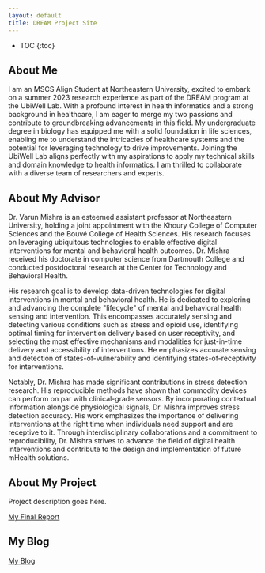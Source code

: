 ```yaml
---
layout: default
title: DREAM Project Site
---
```


* TOC
{:toc}

## About Me
I am an MSCS Align Student at Northeastern University, excited to embark on a summer 2023 research experience as part of the DREAM program at the UbiWell Lab. With a profound interest in health informatics and a strong background in healthcare, I am eager to merge my two passions and contribute to groundbreaking advancements in this field. My undergraduate degree in biology has equipped me with a solid foundation in life sciences, enabling me to understand the intricacies of healthcare systems and the potential for leveraging technology to drive improvements. Joining the UbiWell Lab aligns perfectly with my aspirations to apply my technical skills and domain knowledge to health informatics. I am thrilled to collaborate with a diverse team of researchers and experts.

## About My Advisor

Dr. Varun Mishra is an esteemed assistant professor at Northeastern University, holding a joint appointment with the Khoury College of Computer Sciences and the Bouvé College of Health Sciences. His research focuses on leveraging ubiquitous technologies to enable effective digital interventions for mental and behavioral health outcomes. Dr. Mishra received his doctorate in computer science from Dartmouth College and conducted postdoctoral research at the Center for Technology and Behavioral Health. 

His research goal is to develop data-driven technologies for digital interventions in mental and behavioral health. He is dedicated to exploring and advancing the complete "lifecycle" of mental and behavioral health sensing and intervention. This encompasses accurately sensing and detecting various conditions such as stress and opioid use, identifying optimal timing for intervention delivery based on user receptivity, and selecting the most effective mechanisms and modalities for just-in-time delivery and accessibility of interventions. He emphasizes accurate sensing and detection of states-of-vulnerability and identifying states-of-receptivity for interventions. 

Notably, Dr. Mishra has made significant contributions in stress detection research. His reproducible methods have shown that commodity devices can perform on par with clinical-grade sensors. By incorporating contextual information alongside physiological signals, Dr. Mishra improves stress detection accuracy. His work emphasizes the importance of delivering interventions at the right time when individuals need support and are receptive to it. Through interdisciplinary collaborations and a commitment to reproducibility, Dr. Mishra strives to advance the field of digital health interventions and contribute to the design and implementation of future mHealth solutions.

## About My Project

Project description goes here.

[My Final Report](files/finalreport.pdf)

## My Blog

[My Blog](blog.html)
